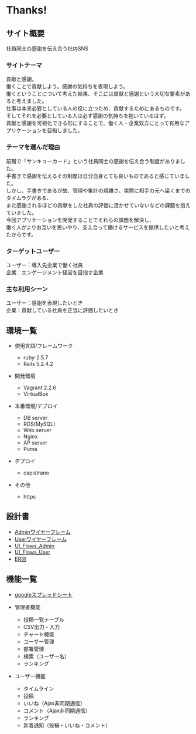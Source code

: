 # Thanks!

## サイト概要
社員同士の感謝を伝え合う社内SNS

### サイトテーマ
貢献と感謝。<br>
働くことで貢献しよう。感謝の気持ちを表現しよう。<br>
働くということについて考えた結果、そこには貢献と感謝という大切な要素があると考えました。<br>
仕事は本来必要としている人の役に立つため、貢献するためにあるものです。<br>
そしてそれを必要としている人は必ず感謝の気持ちを抱いているはず。<br>
貢献と感謝を可視化できる形にすることで、働く人・企業双方にとって有用なアプリケーションを目指しました。<br>

### テーマを選んだ理由
前職で「サンキューカード」という社員同士の感謝を伝え合う制度がありました。<br>
手書きで感謝を伝えるその制度は自分自身とても良いものであると感じていました。<br>
しかし、手書きであるが故、管理や集計の煩雑さ、実際に相手の元へ届くまでのタイムラグがある、<br>
また感謝されるほどの貢献をした社員の評価に活かせていないなどの課題を抱えていました。<br>
今回アプリケーションを開発することでそれらの課題を解決し、<br>
働く人がよりお互いを思いやり、支え合って働けるサービスを提供したいと考えたからです。<br>

### ターゲットユーザー
ユーザー：導入先企業で働く社員<br>
企業：エンゲージメント経営を目指す企業

### 主な利用シーン
ユーザー：感謝を表現したいとき<br>
企業：貢献している社員を正当に評価したいとき

## 環境一覧
- 使用言語/フレームワーク<br>
  - ruby-2.5.7<br>
  - Rails 5.2.4.2<br>

- 開発環境<br>
  - Vagrant 2.2.6<br>
  - VirtualBox<br>

- 本番環境/デプロイ<br>
  - DB server<br>
  - RDS(MySQL)<br>
  - Web server<br>
  - Nginx<br>
  - AP server<br>
  - Puma<br>

- デプロイ<br>
  - capistrano<br>

- その他<br>
  - https<br>

## 設計書
- [Adminワイヤーフレーム](https://app.diagrams.net/#G1DngPQFpcCuxU0NKNSVKbqf2ePR2u7JUf)<br>
- [Userワイヤーフレーム](https://app.diagrams.net/#G1l9102QeSPrv3IIQ05bdY7Kd7d7ZPfYgL)<br>
- [UI_Flows_Admin](https://app.diagrams.net/#G1H1tlf6qJ0abrRmux3LF5yeQ_bc0u8AgT)<br>
- [UI_Flows_User](https://app.diagrams.net/#G1QCwq7zIU2CqByudgxAFem2cCAnIZu9Wo)<br>
- [ER図](https://app.diagrams.net/#G1G6fu3wetSF8ObgSZb6vQUfn9jT4QXe3Z)<br>

## 機能一覧
- [googleスプレッドシート](https://docs.google.com/spreadsheets/d/11ske6SFWajgfFdTrv7dg0c_PyO68K0bY4ohnrQZiVaQ/edit?usp=sharing)<br>

- 管理者機能<br>
  - 投稿一覧テーブル<br>
  - CSV出力・入力<br>
  - チャート機能<br>
  - ユーザー管理<br>
  - 部署管理<br>
  - 検索（ユーザー名）<br>
  - ランキング<br>

- ユーザー機能<br>
  - タイムライン<br>
  - 投稿<br>
  - いいね（Ajax非同期通信）<br>
  - コメント（Ajax非同期通信）<br>
  - ランキング<br>
  - 新着通知（投稿・いいね・コメント）<br>


